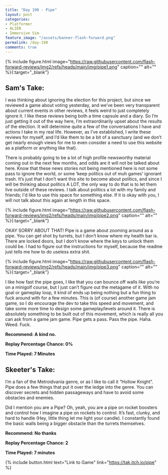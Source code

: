 ```yaml
---
title: "Day 190 - Pipe"
layout: post
categories:
- Platformer
- ALIEN
- Immersive Sim
feature_image: "/assets/banner-flash-forward.png"
permalink: /day-190
comments: true
---
```


{% include figure.html image="https://raw.githubusercontent.com/flash-forward-reviews/img2/refs/heads/main/img/pipe1.png" caption="" alt="" %}{:target="_blank"}
 
## Sam's Take:

I was thinking about ignoring the election for this project, but since we reviewed a game about voting yesterday, and we’ve been very transparent about current events in other reviews, it feels weird to just completely ignore it. I like these reviews being both a time capsule and a diary. So I’m just getting it out of the way here, I’m extraordinarily upset about the results of the election. It will determine quite a few of the conversations I have and actions I take in my real life. However, as I’ve established, I write these reviews for myself, and I’d like them to be a bit of a sanctuary (and we don’t get nearly enough views for me to even consider a need to use this website as a platform or anything like that). 

There is probably going to be a lot of high profile newsworthy material coming out in the next few months, and odds are it will not be talked about here. Know that these news stories not being mentioned here is not some pass to ignore the world, or some ‘keep politics out of muh games’ ignorant trash. It’s just that I don’t want this site to become about politics, and since I will be thinking about politics A LOT, the only way to do that is to let them live outside of these reviews. I talk about politics a lot with my family and friends; I'd like to use this space for something else. If it is okay with you, I will not talk about this again at length in this space.

{% include figure.html image="https://raw.githubusercontent.com/flash-forward-reviews/img2/refs/heads/main/img/pipe2.png" caption="" alt="" %}{:target="_blank"}

OKAY SORRY ABOUT THAT! Pipe is a game about zooming around as a pipe. You can get shot by turrets, but I don’t know where my health bar is. There are locked doors, but I don’t know where the keys to unlock them could be. I had to figure out the instructions for myself, because the readme just tells me how to do useless extra shit.

{% include figure.html image="https://raw.githubusercontent.com/flash-forward-reviews/img2/refs/heads/main/img/pipe3.png" caption="" alt="" %}{:target="_blank"}

I like how fast the pipe goes, I like that you can bounce off walls like you’re on a minigolf course, but I just can’t figure out the metagame of it. With no goal or gameplay loop, it kind of ends up being nothing but a fun thing to fuck around with for a few minutes. This is (of course) another game jam game, so I do encourage the dev to take this speed and movement, and take some more time to design some gameplay/levels around it. There is absolutely something to be built out of this movement, which is really all you can ask from a game jam game.
Pipe gets a pass. Pass the pipe. Haha. Weed. Fuck.

**Recommend: A kind no.**

**Replay Percentage Chance: 0%**

**Time Played: 7 Minutes** 

## Skeeter's Take:

I’m a fan of the Metroidvania genre, or as I like to call it “Hollow Knight”. Pipe does a few things that put it over the ledge into the genre. You can discover secrets and hidden passageways and have to avoid some obstacles and enemies. 

Did I mention you are a Pipe? Oh, yeah, you are a pipe on rocket boosters and control how I imagine a pipe on rockets to control. 
It’s fast, clunky, and hard to handle (Hey, little thing let me light your candle). I constantly found the basic walls being a bigger obstacle than the turrets themselves. 

**Recommend: No thanks**

**Replay Percentage Chance: 2**

**Time Played: 7 minutes**

{% include button.html text="Link to Game" link="https://tak.itch.io/pipe" %}